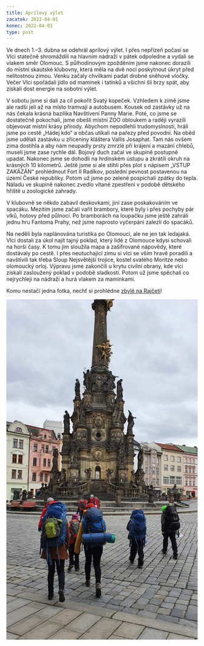 ```yaml
---
title: Aprílový výlet
zacatek: 2022-04-01
konec: 2022-04-03
type: post
---
```

Ve dnech 1.–3. dubna se odehrál aprílový výlet. I přes nepřízeň počasí se Vlci statečně shromáždili na hlavním nádraží v pátek odpoledne a vydali se vlakem směr Olomouc. S půlhodinovým zpožděním jsme nakonec dorazili do místní skautské klubovny, která měla na dvě noci poskytnout úkryt před nelítostnou zimou. Venku začaly chvilkami padat drobné sněhové vločky. Večer Vlci spořádali jídlo od maminek i tatínků a všichni šli brzy spát, aby získali dost energie na sobotní výlet.

V sobotu jsme si dali za cíl pokořit Svatý kopeček. Vzhledem k zimě jsme ale radši jeli až na místo tramvají a autobusem. Kousek od zastávky už na nás čekala krásná bazilika Navštívení Panny Marie. Poté, co jsme se dostatečně pokochali, jsme obešli místní ZOO obloukem a raději vyrazili objevovat místní krásy přírody. Abychom nepodlehli trudomyslnosti, hráli jsme po cestě „Hádej kdo“ a občas utíkali na pařezy před povodní. Na oběd jsme udělali zastávku u zříceniny kláštera Vallis Josaphat. Tam nás ovšem zima dostihla a aby nám neupadly prsty zmrzlé při krájení a mazání chlebů, museli jsme zase rychle dál. Bojový duch začal ve skupině postupně upadat. Nakonec jsme se dohodli na hrdinském ústupu a zkrátili okruh na krásných 10 kilometrů. Ještě jsme si ale stihli přes plot s nápisem „VSTUP ZAKÁZÁN“ prohlédnout Fort II Radíkov, poslední pevnost postavenou na území České republiky. Potom už jsme po zelené pospíchali zpátky do tepla. Náladu ve skupině nakonec zvedlo vítané zpestření v podobě dětského hřiště u zoologické zahrady.

V klubovně se někdo zabavil deskovkami, jiní zase poskakováním ve spacáku. Mezitím jsme začali vařit brambory, které byly i přes pochyby pár vlků, hotovy před půlnocí. Po bramborách na loupačku jsme ještě zahráli jednu hru Fantoma Prahy, než jsme naprosto vyčerpáni zalezli do spacáků.

Na neděli byla naplánována turistika po Olomouci, ale ne jen tak ledajaká. Vlci dostali za úkol najít tajný poklad, který lidé z Olomouce kdysi schovali na horší časy. K tomu jim sloužila mapa a zašifrované nápovědy, které dostávaly po cestě. I přes neutuchající zimu si vlci se vším hravě poradili a navštívili tak třeba Sloup Nejsvětější trojice, kostel svatého Moritze nebo olomoucký orloj. Výpravu jsme zakončili u krytu civilní obrany, kde vlci získali zasloužený poklad v podobě sladkostí. Potom už jsme spěchali co nejrychleji na nádraží a hurá vlakem za maminkami.

Komu nestačí jedna fotka, nechť si prohlédne [zbylé na Rajčeti](https://keblany.rajce.idnes.cz/Aprilovy_vylet_do_Olomouce/)!

![](20220403_111439.jpg)